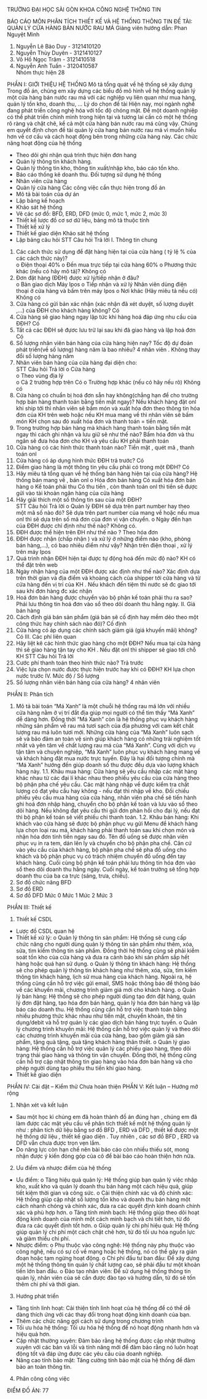 TRƯỜNG ĐẠI HỌC SÀI GÒN
KHOA CÔNG NGHỆ THÔNG TIN

BÁO CÁO MÔN PHÂN TÍCH THIẾT KẾ VÀ HỆ THỐNG THÔNG TIN
ĐỀ TÀI:
QUẢN LÝ CỬA HÀNG BÁN NƯỚC RAU MÁ
Giảng viên hướng dẫn: Phan Nguyệt Minh
1.	Nguyễn Lê Bảo Duy - 3121410120	
2.	Nguyễn Thùy Duyên - 3121410127	
3.	Võ Hồ Ngọc Trâm - 3121410518	
4.	Nguyễn Anh Tuấn - 3120410587	
        Nhóm thực hiện 28
  	
PHẦN I: GIỚI THIỆU HỆ THỐNG
Mô tả tổng quát về hệ thống sẽ xây dựng
	Trong đồ án, chúng em xây dựng các biểu đồ mô hình về hệ thống quản lý một cửa hàng bán nước rau má với các nghiệp vụ liên quan như mua hàng, quản lý tồn kho, doanh thu, …
Lý do chọn đề tài
	Hiện nay, mọi ngành nghề đang phát triển công nghệ hóa với tốc độ chóng mặt. Để một doanh nghiệp có thể phát triển chính mình trong hiện tại và tương lai cần có một hệ thống rõ ràng và chặt chẽ, kể cả một cửa hàng bán nước rau má cũng vậy. Chúng em quyết định chọn đề tài quản lý cửa hang bán nước rau má vì muốn hiểu hơn về cơ cấu và cách hoạt động bên trong những cửa hàng này.
Các chức năng hoạt động của hệ thống
-	Theo dõi ghi nhận quá trình thực hiện đơn hang
-	Quản lý thông tin khách hàng.
-	Quản lý thông tin kho, thông tin xuất/nhập kho, báo cáo tồn kho.
-	Báo cáo thống kê doanh thu.
Đối tượng sử dụng hệ thống
-	Nhân viên cửa hàng
-	Quản lý cửa hàng
Các công việc cần thực hiện trong đồ án
-	Mô tả bài toán của dự án
-	Lập bảng kế hoạch 
-	Khảo sát hệ thống 
-	Vẽ các sơ đồ: BFD, ERD, DFD (mức 0, mức 1, mức 2, mức 3)
-	Thiết kế lược đồ cơ sơ dữ liệu, bảng mô tả thuộc tính
-	Thiết kế xử lý
-	Thiết kế giao diện
Khảo sát hệ thống
-	Lặp bảng câu hỏi
STT	Câu hỏi	Trả lời
I.	Thông tin chung	
1.	Các cách thức sử dụng để đặt hàng hiện tại của cửa hàng ( tỷ lệ % của các cách thức này)?	
	o	Điện thoại	40%
	o	Đến mua trực tiếp tại cửa hàng	60%
	o	Phương thức khác (nếu có hãy mô tả)?	Không có
2.	Đơn đặt hàng (ĐĐH) được xử lý/tiếp nhận ở đâu?	
	o	Bàn giao dịch	Máy Ipos
	o	Tiếp nhận và xử lý	Nhân viên dùng điện thoại ở cửa hàng và bấm trên máy Ipos
	o	Nơi khác (Hãy miêu tả nếu có)	Không có
3.	Cửa hàng có gửi bản xác nhận (xác nhận đã xét duyệt, số lượng duyệt ,…) của ĐĐH cho khách hàng không?	Có
4.	Cửa hàng sẽ giao hàng ngay lập tức khi hàng hoá đáp ứng nhu cầu của ĐĐH?	Có
5.	Tất cả các ĐĐH sẽ đựơc lưu trữ lại sau khi đã giao hàng và lập hoá đơn	Có
6.	Số lượng nhân viên bán hàng của cửa hàng hiện nay? Tốc độ dự đoán phát triển(về số lượng) hàng năm là bao nhiêu?	4 nhân viên . Không thay đổi số lượng hàng năm
7.	Nhân viên bán hàng của cửa hàng đại diện cho:	
STT	Câu hỏi	Trả lời
	o	Cửa hàng	
	o	Theo vùng địa lý	
	o	Cả 2 trường hợp trên	Có
	o	Trường hợp khác (nếu có hãy nếu rõ)	Không có
8.	Cửa hàng có chuẩn bị hoá đơn sẵn hay không(chẳng hạn để cho trường hợp bán hàng thanh toán bằng tiền  mặt ngay)?	Nếu khách hàng đặt onl khi ship tới thì nhân viên sẽ bấm món và xuất hóa đơn theo thông tin hóa đơn của KH trên web hoặc nếu KH mua mang về thì nhân viên sẽ bấm món KH chọn sau đó xuất hóa đơn và thanh toán = tiền mặt.
9.	Trong trường hợp bán hàng mà khách hàng thanh toán bằng tiền mặt ngay thì cách ghi nhận và lưu giữ sẽ như thế nào?	Bấm hóa đơn và thu ngân sẽ đưa hóa đơn cho KH và yêu cầu KH phải thanh toán
10.	Cửa hàng có các hình thức thanh toán nào?	Tiền mặt , quét mã , thanh toán onl
11.	Cửa hàng có áp dụng hình thức ĐĐH trả trước?	Có
12.	Điểm giao hàng là một thông tin yêu cầu phải có trong một ĐĐH?	Có
13.	Hãy miêu tả tổng quan về hệ thống bán hàng hiện tại của cửa hàng?	Hệ thống bán mang về , bán onl
	o	Hóa đơn bán hàng	Có xuất hóa đơn bán hàng
	o	Kế toán phải thu	Có thu tiền , còn thanh toán onl thì tiền sẽ được gửi vào tài khoản ngân hàng của cửa hàng
14.	Hãy giải thích một số thông tin sau của một ĐĐH?	
STT	Câu hỏi	Trả lời
	o	Quản lý ĐĐH sẽ dựa trên part number hay theo một mã số nào đó?	Sẽ dựa trên part number của mang về hoặc nếu mua onl thì sẽ dựa trên số mã đơn của đơn vị vận chuyển.
	o	Ngày đến hạn của ĐĐH được chỉ định như thế nào?	Không có.
15.	ĐĐH được thể hiện trên ĐH như thế nào ?	Theo hóa đơn
16.	ĐĐH được nhận (chấp nhận ) và xử lý ở những điểm nào (kho, phòng bán hàng,…), có bao nhiêu điểm như vậy?	Nhận trên điện thoại , xử lý trên máy Ipos
17.	Quá trình nhận ĐĐH hiện tại được tự động hoá đến mức độ nào?	KH có thể đặt trên web
18.	Ngày nhận hàng của một ĐĐH được xác định như thế nào?	Xác định dựa trên thời gian và địa điểm  và khoàng cách của shipper tới cửa hàng và từ cửa hàng đến vị trí của KH . Nếu khách đến tiệm thì nước sẽ đc giao tới sau khi đơn hàng đc xác nhận
19.	Hoá đơn bán hàng được chuyển vào bộ phận kế toán phải thu ra sao?	Phải lưu thông tin hoá đơn vào sổ theo dõi doanh thu hằng ngày.
II.	Giá bán hàng	
1.	Cách định giá bán sản phẩm (giá bán sẽ cố định hay mềm dẻo theo một công thức hay chính sách nào đó)?	Cố định
2.	Cửa hàng có áp dụng các chính sách giảm giá (giá khuyến mãi) không?	Có
III.	Các phí liên quan	
1.	Hãy liệt kê các hình thức giao hàng cho một ĐĐH?	Nếu mua tại cửa hàng thì sẽ giao hàng tận tay cho KH . Nếu đặt onl thì shipper sẽ giao tới chỗ KH 
STT	Câu hỏi	Trả lời
2.	Cước phí thanh toán theo hình thức nào?	Trả trước
3.	Việc lựa chọn nước được thực hiện trước hay khi có ĐĐH?	KH lựa chọn nước trước
IV.	Mức độ / Số lượng	
1.	Số lượng nhân viên bán hàng của cửa hàng?	4 nhân viên

PHẦN II: Phân tích
1. Mô tả bài toán 
“Má Xanh” là một chuỗi hệ thống rau má lớn với nhiều cửa hàng nằm ở vị trí đắt địa giúp mọi người có thể tìm thấy “Má Xanh” dễ dàng hơn. Đồng thời “Má Xanh” còn là hệ thống phục vụ khách hàng những sản phẩm về rau má tươi sạch của địa phương với cam kết chất lượng rau má luôn tươi mới. 
Những cửa hàng của “Má Xanh” luôn sạch sẽ và bảo đảm an toàn vệ sinh giúp khách hàng có những trải nghiệm tốt nhất và yên tâm về chất lượng rau má của “Má Xanh”. Cùng với dịch vụ tận tâm và chuyên nghiệp, “Má Xanh” luôn phục vụ khách hàng mang về và khách hàng đặt mua nước trực tuyến. Đây là hai đối tượng chính mà “Má Xanh” hướng đến giúp doanh số thu được đều dựa vào lượng khách hàng này.
1.1.	 Khâu mua hàng:
Cửa hàng sẽ yêu cầu nhập các mặt hàng khác nhau từ các đại lí khác nhau theo phiếu yêu cầu của cửa hàng theo bộ phận pha chế yêu cầu. Các mặt hàng nhập về được kiểm tra chất lượng có đạt yêu cầu hay không - nếu đạt thì nhập về kho. Đối chiếu phiếu yêu cầu mua hàng của cửa hàng, nhân viên pha chế sẽ tiến hành ghi hoá đơn nhập hàng, chuyển cho bộ phận kế toán và lưu vào sổ theo dõi hàng. Nếu không đạt yêu cầu thì gửi đơn phản hồi cho đại lý, nếu đạt thì bộ phận kế toán sẽ viết phiếu chi thanh toán.
1.2.	 Khâu bán hàng:
Khi khách vào cửa hàng sẽ được bộ phận phục vụ gửi Menu để khách hàng lựa chọn loại rau má, khách hàng phải thanh toán sau khi chọn món và nhận hóa đơn tính tiền ngay sau đó. Tên đồ uống sẽ được nhân viên phục vụ in ra tem, dán lên ly và chuyển cho bộ phận pha chế. Căn cứ vào yêu cầu của khách hàng, bộ phận pha chế sẽ pha đồ uống cho khách và bộ phận phục vụ có trách nhiệm chuyển đồ uống đến tay khách hàng. Cuối cùng bộ phận kế toán phải lưu thông tin hóa đơn vào sổ theo dõi doanh thu hằng ngày. Cuối ngày, kế toán trưởng sẽ tổng hợp doanh thu của ba ca trực (sáng, trưa, chiều).
2.	Sơ đồ chức năng BFD
3.	Sơ đồ ERD
4.	Sơ đồ DFD
Mức 0
Mức 1
Mức 2
Mức 3
 

PHẦN III: Thiết kế
1.	Thiết kế CSDL
-	Lược đồ CSDL quan hệ
-	Thiết kế xử lý:
o	Quản lý thông tin sản phẩm: Hệ thống sẽ cung cấp chức năng cho người dùng quản lý thông tin sản phẩm như thêm, xóa, sửa, tìm kiếm thông tin sản phẩm. Đồng thời hệ thống cũng sẽ phải kiểm soát tồn kho của cửa hàng và đưa ra cảnh báo khi sản phẩm sắp hết hàng hoặc quá hạn sử dụng.
o	Quản lý thông tin khách hàng: Hệ thống sẽ cho phép quản lý thông tin khách hàng như thêm, xóa, sửa, tìm kiếm thông tin khách hàng, lịch sử mua hàng của khách hàng. Ngoài ra, hệ thống cũng cần hỗ trợ việc gửi email, SMS hoặc thông báo để thông báo về các khuyến mãi, chương trình giảm giá mới cho khách hàng.
o	Quản lý bán hàng: Hệ thống sẽ cho phép người dùng tạo đơn đặt hàng, quản lý đơn đặt hàng, tạo hóa đơn bán hàng, quản lý hóa đơn bán hàng và lập báo cáo doanh thu. Hệ thống cũng cần hỗ trợ việc thanh toán bằng nhiều phương thức khác nhau như tiền mặt, chuyển khoản, thẻ tín dụng/debit và hỗ trợ quản lý các giao dịch bán hàng trực tuyến.
o	Quản lý chương trình khuyến mãi: Hệ thống cần hỗ trợ việc quản lý và theo dõi các chương trình khuyến mãi của cửa hàng, bao gồm giảm giá sản phẩm, tặng quà tặng, quà tặng khách hàng thân thiết.
o	Quản lý giao hàng: Hệ thống cần hỗ trợ việc quản lý các phiếu giao hàng, theo dõi trạng thái giao hàng và thông tin vận chuyển. Đồng thời, hệ thống cũng cần hỗ trợ cập nhật thông tin giao hàng vào hóa đơn bán hàng và cho phép người dùng tạo phiếu thu tiền khi giao hàng.
-	Thiết kế giao diện

PHẦN IV: Cài đặt – Kiểm thử
Chưa hoàn thiện
PHẦN V: Kết luận – Hướng mở rộng
1.	Nhận xét và kết luận
-	Sau một học kì chúng em đã hoàn thành đồ án đúng hạn , chúng em đã làm được các mặt yêu cầu về phân tích thiết kế một hệ thống quản lý như : phân tích dữ liệu bằng sơ đồ BFD , ERD và DFD , thiết kế được một hệ thống dữ liệu , thiết kế giao diện . Tuy nhiên , các sơ đồ BFD , ERD và DFD vẫn chưa được trọn vẹn lắm.
-	Do năng lực còn hạn chế nên bài báo cáo còn nhiều thiếu sót, mong nhận được ý kiến đóng góp của cô để bài báo cáo hoàn thiện hơn nữa.
2.	Ưu điểm và nhược điểm của hệ thống
-	Ưu điểm: 
o	Tăng hiệu quả quản lý: Hệ thống giúp bạn quản lý việc nhập kho, xuất kho và quản lý doanh thu bán hàng một cách hiệu quả, giúp tiết kiệm thời gian và công sức.
o	Cải thiện chính xác và độ chính xác: Hệ thống giúp cập nhật số lượng tồn kho và doanh thu bán hàng một cách nhanh chóng và chính xác, đưa ra các quyết định kinh doanh chính xác và phù hợp hơn. 
o	Tăng tính minh bạch: Hệ thống giúp theo dõi hoạt động kinh doanh của mình một cách minh bạch và chi tiết hơn, từ đó đưa ra các quyết định tốt hơn.
o	Giúp quản lý chi phí hiệu quả: Hệ thống giúp quản lý chi phí một cách chặt chẽ hơn, từ đó tối ưu hóa nguồn lực và giảm thiểu chi phí.
-	Nhược điểm:
o	Phụ thuộc vào công nghệ: Hệ thống này phụ thuộc vào công nghệ, nếu có sự cố về mạng hoặc hệ thống, nó có thể gây ra gián đoạn hoặc tạm ngừng hoạt động. 
o	Chi phí đầu tư ban đầu: Để xây dựng một hệ thống thông tin quản lý chất lượng cao, sẽ phải đầu tư một khoản tiền lớn ban đầu. 
o	Đào tạo nhân viên: Để sử dụng hệ thống thông tin quản lý, nhân viên của sẽ cần được đào tạo và hướng dẫn, từ đó sẽ tốn thêm chi phí và thời gian.
3.	Hướng phát triển
-	Tăng tính linh hoạt: Cải thiện tính linh hoạt của hệ thống để có thể dễ dàng thích ứng với các thay đổi trong hoạt động kinh doanh của bạn.
-	Thêm các chức năng gợi cách sử dụng trong chương trình
-	Tối ưu hóa hệ thống: Tối ưu hóa hệ thống để nó hoạt động nhanh hơn và hiệu quả hơn. 
-	Cập nhật thường xuyên: Đảm bảo rằng hệ thống được cập nhật thường xuyên với các bản vá lỗi và tính năng mới để đảm bảo rằng nó luôn hoạt động tốt và đáp ứng được các yêu cầu của doanh nghiệp.
-	Nâng cao tính bảo mật: Tăng cường tính bảo mật của hệ thống để đảm bảo an toàn thông tin.
4.	Phân công công việc
 
ĐIỂM ĐỒ ÁN: 77
